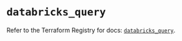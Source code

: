 # `databricks_query`

Refer to the Terraform Registry for docs: [`databricks_query`](https://registry.terraform.io/providers/databricks/databricks/1.75.0/docs/resources/query).
